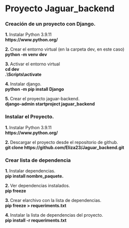 # Proyecto Jaguar_backend
<section>
   <h3>  Creación de un proyecto con Django.</h3>
   <div>
      <p> <strong> 1. </strong>Instalar Python 3.9.11 </br>
      <strong> https://www.python.org/ </strong> </p>
      <p> <strong> 2. </strong> Crear el entorno virtual (en la carpeta dev, en este caso) <br>
         <strong> python -m venv dev  </strong></p> 
      <p> <strong> 3. </strong>  Activar el entorno virtual   <br> 
         <strong>  cd dev </strong> <br> 
         <strong>.\Scripts\activate </strong> </p> 
      <p> <strong> 4. </strong>  Instalar django. <br>
          <strong> python -m pip install Django </strong> </p>
      <p> <strong> 5. </strong> Crear el proyecto jaguar-backend. <br>  
          <strong> django-admin startproject jaguar_backend </strong> </p>
   </div>
</section>
<section>
   <h3>  Instalar el Proyecto.</h3>
      <p> <strong> 1. </strong>Instalar Python 3.9.11 </br>
      <strong> https://www.python.org/ </strong> </p>
      <p> <strong> 2. </strong> Descargar el proyecto desde el repositorio de github. <br>
          <strong> git clone https://github.com/Eliza23/Jaguar_backend.git </strong>
      </p>
    
</section>

<section class="mt-5">
   <h3> Crear lista de dependencia</h3>
    <p> <strong> 1. </strong> Instalar dependencias. </br>
	    <strong>  pip install nombre_paquete. </strong> </p>
   <p> <strong> 2. </strong> Ver dependencias instalados. </br>
	   <strong>  pip freeze </strong> </p>
   <p> <strong> 3. </strong>  Crear elarchivo con la lista de dependencias. </br>
	<strong> pip freeze > requeriments.txt </strong> </p>
    <p> <strong> 4. </strong> Instalar la lista de dependencias del proyecto. </br>
	<strong> pip install -r requeriments.txt </strong> </p>
</section>

